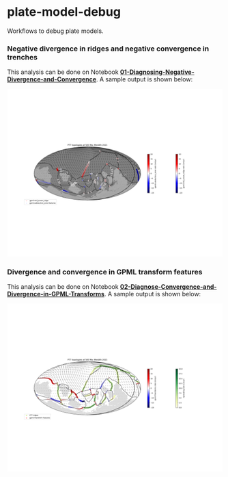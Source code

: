 # plate-model-debug

Workflows to debug plate models.

### Negative divergence in ridges and negative convergence in trenches
This analysis can be done on Notebook [__01-Diagnosing-Negative-Divergence-and-Convergence__](./Topology-Divergence-Convergence/01-Diagnosing-Negative-Divergence-and-Convergence.ipynb). A sample output is shown below:

![NegativeDivergence-Convergence](./Topology-Divergence-Convergence/OutputFigures/negative_divergence_and_convergence_500_Ma.png)

### Divergence and convergence in GPML transform features
This analysis can be done on Notebook [__02-Diagnose-Convergence-and-Divergence-in-GPML-Transforms__](./Topology-Divergence-Convergence/02-Diagnose-Convergence-and-Divergence-in-GPML-Transforms.ipynb). A sample output is shown below:

![Convergence-Divergence-Transforms](./Topology-Divergence-Convergence/OutputFigures/ptt_ridges_and_transforms_500_Ma.png)
